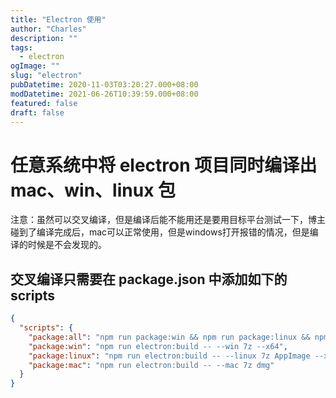 ```yaml
---
title: "Electron 使用"
author: "Charles"
description: ""
tags:
  - electron
ogImage: ""
slug: "electron"
pubDatetime: 2020-11-03T03:20:27.000+08:00
modDatetime: 2021-06-26T10:39:59.000+08:00
featured: false
draft: false
---
```


# 任意系统中将 electron 项目同时编译出 mac、win、linux 包

注意：虽然可以交叉编译，但是编译后能不能用还是要用目标平台测试一下，博主碰到了编译完成后，mac可以正常使用，但是windows打开报错的情况，但是编译的时候是不会发现的。

## 交叉编译只需要在 package.json 中添加如下的 scripts

```json
{
  "scripts": {
    "package:all": "npm run package:win && npm run package:linux && npm run package:mac",
    "package:win": "npm run electron:build -- --win 7z --x64",
    "package:linux": "npm run electron:build -- --linux 7z AppImage --x64",
    "package:mac": "npm run electron:build -- --mac 7z dmg"
  }
}
```
